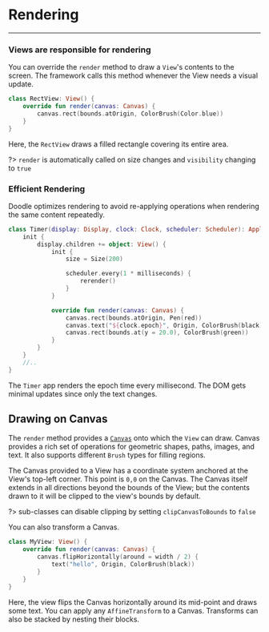 # Rendering
-----------

### Views are responsible for rendering

You can override the `render` method to draw a `View`'s contents to the screen. The framework calls this method
whenever the View needs a visual update.

```kotlin
class RectView: View() {
    override fun render(canvas: Canvas) {
        canvas.rect(bounds.atOrigin, ColorBrush(Color.blue))
    }
}
```

Here, the `RectView` draws a filled rectangle covering its entire area.

?> `render` is automatically called on size changes and `visibility` changing to `true`

### Efficient Rendering

Doodle optimizes rendering to avoid re-applying operations when rendering the same content repeatedly.

```kotlin
class Timer(display: Display, clock: Clock, scheduler: Scheduler): Application {
    init {
        display.children += object: View() {
            init {
                size = Size(200)

                scheduler.every(1 * milliseconds) {
                    rerender()
                }
            }

            override fun render(canvas: Canvas) {
                canvas.rect(bounds.atOrigin, Pen(red))
                canvas.text("${clock.epoch}", Origin, ColorBrush(black))
                canvas.rect(bounds.at(y = 20.0), ColorBrush(green))
            }
        }
    }
    //..
}
```

The `Timer` app renders the epoch time every millisecond. The DOM gets minimal updates since only the text changes.

## Drawing on Canvas

The `render` method provides a [`Canvas`]() onto which the `View` can draw. Canvas provides a rich set of operations
for geometric shapes, paths, images, and text. It also supports different `Brush` types for filling regions.

The Canvas provided to a View has a coordinate system anchored at the View's top-left corner. This point is
`0,0` on the Canvas. The Canvas itself extends in all directions beyond the bounds of the View; but the contents drawn
to it will be clipped to the view's bounds by default.

?> sub-classes can disable clipping by setting `clipCanvasToBounds` to `false`

You can also transform a Canvas.

```kotlin
class MyView: View() {
    override fun render(canvas: Canvas) {
        canvas.flipHorizontally(around = width / 2) {
            text("hello", Origin, ColorBrush(black))
        }
    }
}
```

Here, the view flips the Canvas horizontally around its mid-point and draws some text. You can apply any `AffineTransform`
to a Canvas. Transforms can also be stacked by nesting their blocks.